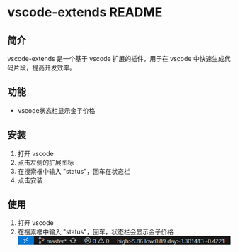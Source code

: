 # vscode-extends README
## 简介
vscode-extends 是一个基于 vscode 扩展的插件，用于在 vscode 中快速生成代码片段，提高开发效率。

## 功能
- vscode状态栏显示金子价格
  

## 安装
1. 打开 vscode
2. 点击左侧的扩展图标
3. 在搜索框中输入 "status"，回车在状态栏
4. 点击安装

## 使用
1. 打开 vscode
2. 在搜索框中输入 "status"，回车，状态栏会显示金子价格
![status](https://github.com/Dittonal/vscode-extends/blob/master/img/status.png)